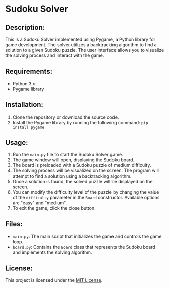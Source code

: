 # Sudoku Solver

## Description:

This is a Sudoku Solver implemented using Pygame, a Python library for game development. The solver utilizes a backtracking algorithm to find a solution to a given Sudoku puzzle. The user interface allows you to visualize the solving process and interact with the game.

## Requirements:

- Python 3.x
- Pygame library

## Installation:

1. Clone the repository or download the source code.
2. Install the Pygame library by running the following command: `pip install pygame`

## Usage:

1. Run the `main.py` file to start the Sudoku Solver game.
2. The game window will open, displaying the Sudoku board.
3. The board is preloaded with a Sudoku puzzle of medium difficulty.
4. The solving process will be visualized on the screen. The program will attempt to find a solution using a backtracking algorithm.
5. Once a solution is found, the solved puzzle will be displayed on the screen.
6. You can modify the difficulty level of the puzzle by changing the value of the `difficulty` parameter in the `Board` constructor. Available options are "easy" and "medium".
7. To exit the game, click the close button.

## Files:

- `main.py`: The main script that initializes the game and controls the game loop.
- `board.py`: Contains the `Board` class that represents the Sudoku board and implements the solving algorithm.

## License:

This project is licensed under the [MIT License](LICENSE).
